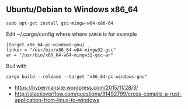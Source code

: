 ## Ubuntu/Debian to Windows x86_64

`sudo apt-get install gcc-mingw-w64-x86-64`

Edit ~/.cargo/config where where `$ARCH` is for example

```
[target.x86_64-pc-windows-gnu]
linker = "/usr/bin/x86_64-w64-mingw32-gcc"
ar = "/usr/bin/x86_64-w64-mingw32-gcc-ar"
```

Buil with

`cargo build --release --target "x86_64-pc-windows-gnu"`

- https://hypermansite.wordpress.com/2015/11/28/3/
- http://stackoverflow.com/questions/31492799/cross-compile-a-rust-application-from-linux-to-windows
